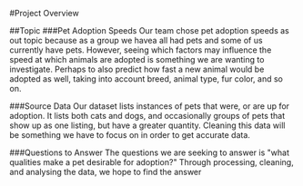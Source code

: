 #Project Overview

##Topic
###Pet Adoption Speeds
Our team chose pet adoption speeds as out topic because as a group we havea all had pets and some of us currently have pets. However, seeing which factors may 
influence the speed at which animals are adopted is something we are wanting to investigate. Perhaps to also predict how fast a new animal would be adopted as well, 
taking into account breed, animal type, fur color, and so on.

###Source Data
Our dataset lists instances of pets that were, or are up for adoption. It lists both cats and dogs, and occasionally groups of pets that show up as one listing, but
have a greater quantity. Cleaning this data will be something we have to focus on in order to get accurate data.

###Questions to Answer
The questions we are seeking to answer is "what qualities make a pet desirable for adoption?" Through processing, cleaning, and analysing the data, we hope to find
the answer

